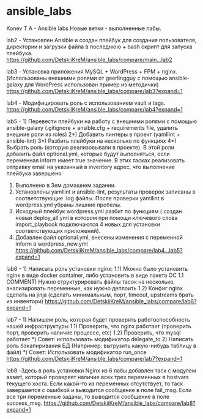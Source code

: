 # ansible_labs
Konev T A - Ansible labs
Новые ветки - выполненные лабы.

lab2 - Установлен Ansible и создан плейбук для создания пользователя, директории и загрузки файла в последнюю + bash скрипт для запуска плейбука.
https://github.com/DetskiiKreM/ansible_labs/compare/main...lab2

lab3 - Установка приложения MySQL + WordPress + FPM + nginx. (Использованы внешними ролями от geerlingguy с помощью ansible-galaxy для WordPress использован пример из методички)
https://github.com/DetskiiKreM/ansible_labs/compare/lab3?expand=1

lab4 - Модифицировать роль с использованием vault и tags.
https://github.com/DetskiiKreM/ansible_labs/compare/lab4?expand=1

lab5 - 1) Перевести плейбуки на работу с внешними ролями с помощью ansible-galaxy
(.gitignore + ansible.cfg + requirements file, удалить внешние роли из
roles)
2*) Добавить линтеры в проект (yamllint + ansible-lint)
3*) Разбить плейбуки на несколько по функциях
4*) Выбрать роль (которую реализовывали в проекте). В этой роли добавить файл optional.yml,
которые будут выполняться, если переменная inform имеет true значение. В этих тасках реализовать
отправку email на указанный в inventory адрес, что выполнение плейбука завершено 
1) Выполнено в 3ем домашнем задании.
2) Установлены yamllint и ansible-lint, результаты проверок записаны в соответствующие .log файлы. После проверки yamllint в wordpress.yml убраны лишние пробелы.
3) Исходный плейбук wordpress.yml разбит по функциям ( создан новый deploy_all.yml в котором при помощи ключевого слова import_playbook подключаются 4 новых для установки соответствующих приложений).
4) Добавлен файл optional.yml, внесены изменения с переменной inform в wordpress_new.yml
https://github.com/DetskiiKreM/ansible_labs/compare/lab4...lab5?expand=1

lab6 - 1) Написать роль установки nginx:
1.1) Можно было установить nginx в виде docker container,
либо установить в виде пакета ОС
1.1 COMMENT) Нужно структурировать файлы тасок на несколько,
анализировать переменные, как нужно деплоить
1.2) Конфиг nginx сделать на jinja (сделать минимальным, порт,
timeout, upstreams брать из инвентори)
https://github.com/DetskiiKreM/ansible_labs/compare/lab6?expand=1

lab7 - 1) Напишем роль, которая будет проверять работоспособность нашей инфраструктуры
1.1) Проверить, что nginx работает (проверить порт, проверить наличие процессе, etc)
1.2) Проверить, что mysql работает
*) Совет: использовать модификатор delegate_to
2) Написать роль бэкапиривания БД (Например: выгрузить какую-нибудь таблицу в файл)
*) Совет: Использовать модификатор run_once
https://github.com/DetskiiKreM/ansible_labs/compare/lab7?expand=1

lab8 -Здесь в роль установки Nginx из 6 лабы добавлен таск с модулем assert, который проверяет наличие всех трех переменных в hostvars текущего хоста. Если какой-то из переменных отсутствует, то таск завершается с ошибкой и выводится сообщение в поле fail_msg. Если все три переменные заданы, то выводится сообщение в поле success_msg.
https://github.com/DetskiiKreM/ansible_labs/compare/lab8?expand=1
